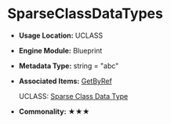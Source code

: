 # SparseClassDataTypes

- **Usage Location:** UCLASS

- **Engine Module:** Blueprint

- **Metadata Type:** string = "abc"

- **Associated Items:** [GetByRef](GetByRef.md)

  UCLASS: [Sparse Class Data Type](../../Specifier/UCLASS/Blueprint/SparseClassDataType/SparseClassDataType.md)

- **Commonality:** ★★★